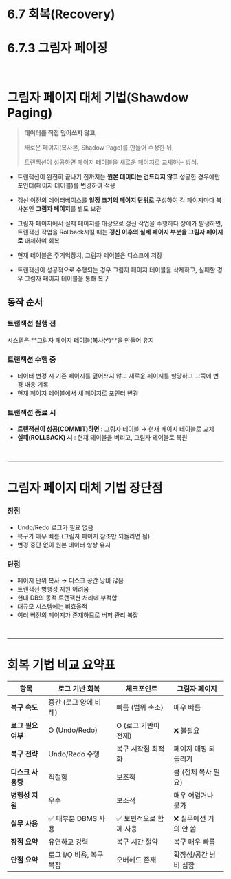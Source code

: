 # 6.7 회복(Recovery)
# 6.7.3 그림자 페이징

</br>

# 그림자 페이지 대체 기법(Shawdow Paging)
> **데이터를 직접 덮어쓰지 않고**,
>
> 새로운 페이지(복사본, Shadow Page)를 만들어 수정한 뒤,
>
> 트랜잭션이 성공하면 페이지 테이블을 새로운 페이지로 교체하는 방식.

- 트랜잭션이 완전히 끝나기 전까지는 **원본 데이터는 건드리지 않고** 성공한 경우에만 포인터(페이지 테이블)를 변경하여 적용
- 갱신 이전의 데이터베이스를 **일정 크기의 페이지 단위로** 구성하여 각 페이지마다 복사본인 **그림자 페이지**를 별도 보관
- 그림자 페이지에서 실제 페이지를 대상으로 갱신 작업을 수행하다 장애가 발생하면, 트랜잭션 작업을 Rollback시킬 때는 **갱신 이후의 실제 페이지 부분을 그림자 페이지로** 대체하여 회복

- 현재 테이블은 주기억장치, 그림자 테이블은 디스크에 저장
- 트랜잭션이 성공적으로 수행되는 경우 그림자 페이지 테이블을 삭제하고, 실패할 경우 그림자 페이지 테이블을 통해 복구

## 동작 순서
### 트랜잭션 실행 전
시스템은 **그림자 페이지 테이블(복사본)**을 만들어 유지

### 트랜잭션 수행 중
- 데이터 변경 시 기존 페이지를 덮어쓰지 않고 새로운 페이지를 할당하고 그쪽에 변경 내용 기록
- 현재 페이지 테이블에서 새 페이지로 포인터 변경

### 트랜잭션 종료 시
- **트랜잭션이 성공(COMMIT)하면** : 그림자 테이블 → 현재 페이지 테이블로 교체
- **실패(ROLLBACK) 시** : 현재 테이블을 버리고, 그림자 테이블로 복원

</br>

---
# 그림자 페이지 대체 기법 장단점
### 장점
- Undo/Redo 로그가 필요 없음
- 복구가 매우 빠름 (그림자 페이지 참조만 되돌리면 됨)
- 변경 중단 없이 원본 데이터 항상 유지

### 단점
- 페이지 단위 복사 → 디스크 공간 낭비 많음
- 트랜잭션 병행성 지원 어려움
- 현대 DB의 동적 트랜잭션 처리에 부적합
- 대규모 시스템에는 비효율적
- 여러 버전의 페이지가 존재하므로 버퍼 관리 복잡

</br>

---
# 회복 기법 비교 요약표
| 항목           | 로그 기반 회복         | 체크포인트         | 그림자 페이지       |
| ------------ | ---------------- | ------------- | ------------- |
| **복구 속도**    | 중간 (로그 양에 비례)    | 빠름 (범위 축소)    | 매우 빠름         |
| **로그 필요 여부** | O (Undo/Redo)    | O (로그 기반이 전제) | ❌ 불필요         |
| **복구 전략**    | Undo/Redo 수행     | 복구 시작점 최적화    | 페이지 매핑 되돌리기   |
| **디스크 사용량**  | 적절함              | 보조적           | 큼 (전체 복사 필요)  |
| **병행성 지원**   | 우수               | 보조적           | 매우 어렵거나 불가    |
| **실무 사용**    | ✅ 대부분 DBMS 사용    | ✅ 보편적으로 함께 사용 | ❌ 실무에선 거의 안 씀 |
| **장점 요약**    | 유연하고 강력          | 복구 시간 절약      | 복구 매우 빠름      |
| **단점 요약**    | 로그 I/O 비용, 복구 복잡 | 오버헤드 존재       | 확장성/공간 낭비 심함  |
